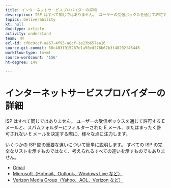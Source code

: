 ```yaml
---
title: インターネットサービスプロバイダーの詳細
description: ISP はすべて同じではありません。 ユーザーの受信ボックスを通じて許可する E メールと、スパムフォルダーにフィルターされた E メール、またはまったく許可されない E メールを決定する際に、様々な点に注力します。 いくつかの ISP 間の重要な違いについて簡単に説明します。 すべての ISP の完全なリストを示すものではなく、考えられるすべての違いを示すものでもありません。
topics: Deliverability
kt: null
doc-type: article
activity: understand
team: TM
exl-id: cf0c9ccf-ae67-4f95-a8cf-1e23b657aa16
source-git-commit: 68c403f915287e1a50cd276b67b3f48202f45446
workflow-type: tm+mt
source-wordcount: '156'
ht-degree: 14%

---
```


# インターネットサービスプロバイダーの詳細

ISP はすべて同じではありません。 ユーザーの受信ボックスを通じて許可する E メールと、スパムフォルダーにフィルターされた E メール、またはまったく許可されない E メールを決定する際に、様々な点に注力します。

いくつかの ISP 間の重要な違いについて簡単に説明します。 すべての ISP の完全なリストを示すものではなく、考えられるすべての違いを示すものでもありません。

* [Gmail](./gmail.md)
* [Microsoft（Hotmail、Outlook、Windows Live など）](./microsoft.md)
* [Verizon Media Group（Yahoo、AOL、Verizon など）](./verizon-media-group.md)
